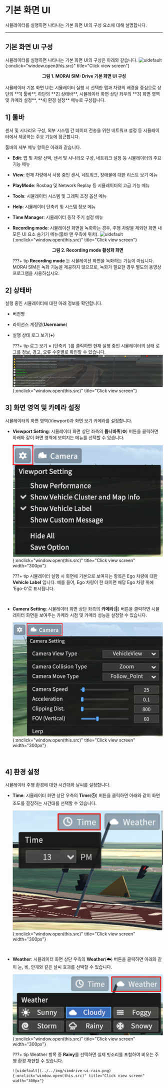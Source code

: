 # 기본 화면 UI
시뮬레이터를 실행하면 나타나는 기본 화면 UI의 구성 요소에 대해 설명합니다.

---

## 기본 화면 UI 구성
시뮬레이터를 실행하면 나타나는 기본 화면 UI의 구성은 아래와 같습니다.
![uidefault](../../img/simdrive-ui-default.png){:onclick="window.open(this.src)" title="Click view screen"}
<figcaption><center><b> 그림 1. MORAI SIM: Drive 기본 화면 UI 구성</b></center></figcaption>
<br>
시뮬레이터 기본 화면 UI는 시뮬레이터 실행 시 선택한 맵과 차량의 배경을 중심으로 상단의 **1] 툴바**, 하단의 **2] 상태바**, 시뮬레이터 화면 상단 좌우의 **3] 화면 영역 및 카메라 설정**, **4] 환경 설정** 메뉴로 구성됩니다.


## 1] 툴바
센서 및 시나리오 구성, 외부 시스템 간 데이터 전송을 위한 네트워크 설정 등 시뮬레이터에서 제공하는 주요 기능에 접근합니다.

툴바의 세부 메뉴 항목은 아래와 같습니다.

- **Edit**: 맵 및 차량 선택, 센서 및 시나리오 구성, 네트워크 설정 등 시뮬레이터의 주요 기능 메뉴
- **View**: 현재 차량에서 사용 중인 센서, 네트워크, 장애물에 대한 리스트 보기 메뉴
- **PlayMode**: Rosbag 및 Network Replay 등 시뮬레이터의 고급 기능 메뉴
- **Tools**: 시뮬레이터 시스템 및 그래픽 조정 옵션 메뉴
- **Help**: 시뮬레이터 단축키 및 시스템 정보 메뉴
- **Time Manager**: 시뮬레이터 동작 주기 설정 메뉴
- **Recording mode**: 시뮬레이션 화면을 녹화하는 경우, 주행 차량을 제외한 화면 내 모든 UI 요소 숨기기 메뉴(툴바 맨 우측에 위치).
    ![uidefault](../../img/simdrive-ui-recording.png){:onclick="window.open(this.src)" title="Click view screen"}
    <figcaption><center><b> 그림 2. Recording mode 활성화 화면</b></center></figcaption>

    ???+ tip
         **Recording mode** 는 시뮬레이션 화면을 녹화하는 기능이 아닙니다. MORAI SIM은 녹화 기능을 제공하지 않으므로, 녹화가 필요한 경우 별도의 동영상 프로그램을 사용하십시오. 

## 2] 상태바
실행 중인 시뮬레이터에 대한 아래 정보를 확인합니다.

- 버전명
- 라이선스 계정명(**Username**)
- 실행 상태 로그 보기(**+**)

    ???+ tip
        로그 보기 **+** (단축키 `)를 클릭하면 현재 실행 중인 시뮬레이터의 상태 로그를 정보, 경고, 오류 수준별로 확인할 수 있습니다.
        ![uidefault](../../img/simdrive-ui-log.png){:onclick="window.open(this.src)" title="Click view screen"}

## 3] 화면 영역 및 카메라 설정
시뮬레이터의 화면 영역(Viewport)과 화면 보기 카메라를 설정합니다.

  - **Viewport Setting**: 시뮬레이터 화면 상단 좌측의 **톱니바퀴**(**⚙️**) 버튼을 클릭하면 아래와 같이 화면 영역에 보여지는 메뉴를 선택할 수 있습니다.

    ![uidefault](../../img/simdrive-ui-viewport.png){:onclick="window.open(this.src)" title="Click view screen" width="300px"}

    ???+ tip
        시뮬레이터 실행 시 화면에 기본으로 보여지는 항목은 Ego 차량에 대한 **Vehicle Label** 입니다. 예를 들어, Ego 차량이 한 대이면 해당 Ego 차량 위에 'Ego-0'로 표시됩니다.

<br>

  - **Camera Setting**: 시뮬레이터 화면 상단 좌측의 **카메라**(**🎥**) 버튼을 클릭하면 시뮬레이터 화면을 보여주는 카메라 시점 및 카메라 성능을 설정할 수 있습니다. 

    ![uidefault](../../img/simdrive-ui-camera.png){:onclick="window.open(this.src)" title="Click view screen" width="300px"}
<br>

## 4] 환경 설정
시뮬레이터 주행 환경에 대한 시간대와 날씨를 설정합니다. 
 
  - **Time**: 시뮬레이터 화면 상단 우측의 **Time**(**🕓**) 버튼을 클릭하면 아래와 같이 화면 조도를 결정하는 시간대를 선택할 수 있습니다.
  
    ![uidefault](../../img/simdrive-ui-time.png){:onclick="window.open(this.src)" title="Click view screen" width="300px"}
<Br>

  - **Weather**: 시뮬레이터 화면 상단 우측의 **Weather**(**☁️**) 버튼을 클릭하면 아래와 같이 눈, 비, 안개와 같은 날씨 효과를 선택할 수 있습니다.
  
    ![uidefault](../../img/simdrive-ui-weather.png){:onclick="window.open(this.src)" title="Click view screen" width="300px"}

    ???+ tip
        Weather 항목 중 **Rainy**를 선택하면 실제 빗소리를 포함하여 비오는 주행 환경 재현할 수 있습니다.

        ![uidefault](../../img/simdrive-ui-rain.png){:onclick="window.open(this.src)" title="Click view screen" width="300px"}


